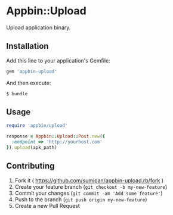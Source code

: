 # Appbin::Upload

Upload application binary.

## Installation

Add this line to your application's Gemfile:

```ruby
gem 'appbin-upload'
```

And then execute:

    $ bundle

## Usage

```ruby
require 'appbin/upload'

response = Appbin::Upload::Post.new({
  :endpoint => 'http://yourhost.com'
}).upload(apk_path)
```

## Contributing

1. Fork it ( https://github.com/sumipan/appbin-upload.rb/fork )
2. Create your feature branch (`git checkout -b my-new-feature`)
3. Commit your changes (`git commit -am 'Add some feature'`)
4. Push to the branch (`git push origin my-new-feature`)
5. Create a new Pull Request
